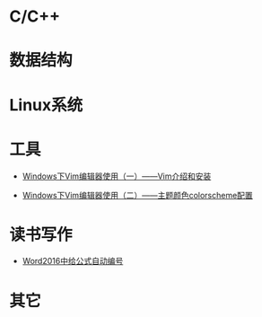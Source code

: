 ﻿
# C/C++


# 数据结构


# Linux系统



# 工具
- [Windows下Vim编辑器使用（一）——Vim介绍和安装](https://github.com/Yunpentium/Yunpentium.github.io/blob/master/essays/Windows%E4%B8%8BVim%E7%BC%96%E8%BE%91%E5%99%A8%E4%BD%BF%E7%94%A8%EF%BC%88%E4%B8%80%EF%BC%89%E2%80%94%E2%80%94Vim%E4%BB%8B%E7%BB%8D%E5%92%8C%E5%AE%89%E8%A3%85.md)

- [Windows下Vim编辑器使用（二）——主题颜色colorscheme配置](https://github.com/Yunpentium/Yunpentium.github.io/blob/master/essays/Windows%E4%B8%8BVim%E7%BC%96%E8%BE%91%E5%99%A8%E4%BD%BF%E7%94%A8%EF%BC%88%E4%BA%8C%EF%BC%89%E2%80%94%E2%80%94%E4%B8%BB%E9%A2%98%E9%A2%9C%E8%89%B2colorscheme%E9%85%8D%E7%BD%AE.md)

# 读书写作
- [Word2016中给公式自动编号](https://github.com/Yunpentium/notes/blob/master/essays/Word2016%E4%B8%AD%E7%BB%99%E5%85%AC%E5%BC%8F%E8%87%AA%E5%8A%A8%E7%BC%96%E5%8F%B7.md)

# 其它
